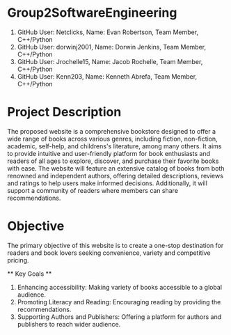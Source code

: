 # Group2SoftwareEngineering
1. GitHub User: Netclicks, Name: Evan Robertson, Team Member, C++/Python
2. GitHub User: dorwinj2001, Name: Dorwin Jenkins, Team Member, C++/Python
3. GitHub User: Jrochelle15, Name: Jacob Rochelle, Team Member, C++/Python
4. GitHub User: Kenn203,     Name: Kenneth Abrefa, Team Member, C++/Python

# Project Description
The proposed website is a comprehensive bookstore designed to offer a wide range of books across various genres, including fiction, non-fiction, academic, self-help, and childrens's literature, among many others. It aims to provide intuitive and user-friendly platform for book enthusiasts and readers of all ages to explore, discover, and purchase their favorite books with ease. The website will feature an extensive catalog of books from both renowned and independent authors, offering detailed descriptions, reviews and ratings to help users make informed decisions. Additionally, it will support a community of readers where members can share recommendations.

# Objective
The primary objective of this website is to create a one-stop destination for readers and book lovers seeking convenience, variety and competitive pricing. 

** Key Goals **
  1. Enhancing accessibility: Making variety of books accessible to a global audience.
  2. Promoting Literacy and Reading: Encouraging reading by providing the recommendations.
  3. Supporting Authors and Publishers: Offering a platform for authors and publishers to reach wider audience.
